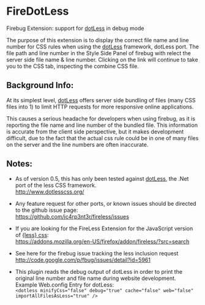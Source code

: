 FireDotLess
========
Firebug Extension: support for [dotLess](http://www.dotlesscss.org/) in debug mode

The purpose of this extension is to display the correct file name and line number for CSS rules when using the [dotLess](http://www.dotlesscss.org/) framework, dotLess port.  The file path and line number in the Style Side Panel of firebug with relect the server side file name & line number. Clicking on the link will continue to take you to the CSS tab, inspecting the combine CSS file.


Background Info:
----------------
At its simplest level, [dotLess](http://www.dotlesscss.org/) offers server side bundling of files (many CSS files into 1) to limit HTTP requests for more responsive online applications.

This causes a serious headache for developers when using firebug, as it is reporting the file name and line number of the bundled file. This information is accurate from the client side perspective, but it makes development difficult, due to the fact that the actual css rule could be in one of many files on the server and the line numbers are often inaccurate.


Notes:
------
* 	As of version 0.5, this has only been tested against [dotLess](http://www.dotlesscss.org/), the .Net port of the less CSS framework.   
	http://www.dotlesscss.org/	

*	Any feature request for other ports, or known issues should be directed to the github issue page:  
	https://github.com/jc4rp3nt3r/fireless/issues

*	If you are looking for the FireLess Extension for the JavaScript version of [{less} css](http://www.lesscss.org/):  
	https://addons.mozilla.org/en-US/firefox/addon/fireless/?src=search

*	See here for the firebug issue tracking the less inclusion request http://code.google.com/p/fbug/issues/detail?id=5961

*	This plugin reads the debug output of dotLess in order to print the original line number and file name during website development.  
	Example Web.config Entry for dotLess:   
	`<dotless minifyCss="false" debug="true" cache="false" web="false" importAllFilesAsLess="true" />`